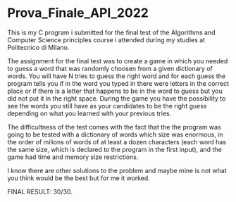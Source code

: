 # Prova_Finale_API_2022
This is my C program i submitted for the final test of the Algorithms and Computer Science principles course i attended during my studies at Politecnico di Milano.

The assignment for the final test was to create a game in which you needed to guess a word that was randomly choosen from a given dictionary of words. You will have N tries to guess the right word and for each guess the program tells you if in the word you typed in there were letters in the correct place or if there is a letter that happens to be in the word to guess but you did not put it in the right space.
During the game you have the possibility to see the words you still have as your candidates to be the right guess depending on what you learned with your previous tries.

The difficultness of the test comes with the fact that the the program was going to be tested with a dictionary of words which size was enormous, in the order of milions of words of at least a dozen characters (each word has the same size, which is declared to the program in the first input), and the game had time and memory size restrictions.

I know there are other solutions to the problem and maybe mine is not what you think would be the best but for me it worked.

FINAL RESULT: 30/30.
